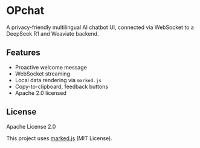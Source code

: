# OPchat

A privacy-friendly multilingual AI chatbot UI, connected via WebSocket to a DeepSeek R1 and Weaviate backend.

## Features

- Proactive welcome message
- WebSocket streaming
- Local data rendering via `marked.js`
- Copy-to-clipboard, feedback buttons
- Apache 2.0 licensed

## License

Apache License 2.0

This project uses [marked.js](https://github.com/markedjs/marked) (MIT License).

